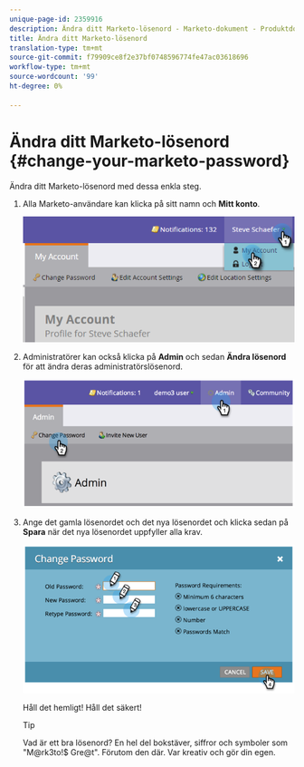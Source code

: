 ```yaml
---
unique-page-id: 2359916
description: Ändra ditt Marketo-lösenord - Marketo-dokument - Produktdokumentation
title: Ändra ditt Marketo-lösenord
translation-type: tm+mt
source-git-commit: f79909ce8f2e37bf0748596774fe47ac03618696
workflow-type: tm+mt
source-wordcount: '99'
ht-degree: 0%

---
```



# Ändra ditt Marketo-lösenord {#change-your-marketo-password}

Ändra ditt Marketo-lösenord med dessa enkla steg.

1. Alla Marketo-användare kan klicka på sitt namn och **Mitt konto**.

   ![](assets/image2015-11-10-10-3a40-3a8.png)

1. Administratörer kan också klicka på **Admin** och sedan **Ändra lösenord** för att ändra deras administratörslösenord.

   ![](assets/image2014-9-10-9-3a43-3a47.png)

1. Ange det gamla lösenordet och det nya lösenordet och klicka sedan på **Spara** när det nya lösenordet uppfyller alla krav.

   ![](assets/image2014-9-10-9-3a44-3a2.png)

   Håll det hemligt! Håll det säkert!

   >[!TIP]
   >
   >Vad är ett bra lösenord? En hel del bokstäver, siffror och symboler som &quot;M@rk3to!$ Gre@t&quot;. Förutom den där. Var kreativ och gör din egen.
